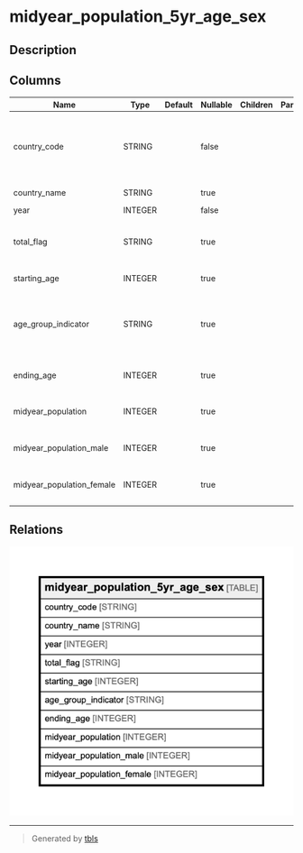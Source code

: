 # midyear_population_5yr_age_sex

## Description

## Columns

| Name | Type | Default | Nullable | Children | Parents | Comment |
| ---- | ---- | ------- | -------- | -------- | ------- | ------- |
| country_code | STRING |  | false |  |  | Federal Information Processing Standard (FIPS) country/area code |
| country_name | STRING |  | true |  |  | Country or area name |
| year | INTEGER |  | false |  |  | Year |
| total_flag | STRING |  | true |  |  | Total flag: "*"=Total, all ages; "A"=Individual age group |
| starting_age | INTEGER |  | true |  |  | Starting age (0 to 100) |
| age_group_indicator | STRING |  | true |  |  | Age group indicator: "-"=5-year age group; "+"=open-ended age group |
| ending_age | INTEGER |  | true |  |  | Ending age (4 to 99; set to 0 if G="+") |
| midyear_population | INTEGER |  | true |  |  | Both sexes midyear population in the age group |
| midyear_population_male | INTEGER |  | true |  |  | Male midyear population in the age group |
| midyear_population_female | INTEGER |  | true |  |  | Female midyear population in the age group |

## Relations

![er](midyear_population_5yr_age_sex.png)

---

> Generated by [tbls](https://github.com/k1LoW/tbls)
